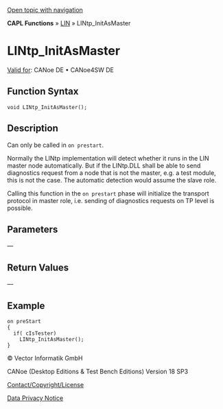 [Open topic with navigation](../../../../../CANoeDEFamily.htm#Topics/CAPLFunctions/LIN/Functions/CAPLfunctionLINtpInitAsMaster.md)

**CAPL Functions** » [LIN](../CAPLfunctionsLINOverview.md) » LINtp_InitAsMaster

# LINtp_InitAsMaster

[Valid for](../../../Shared/FeatureAvailability.md):  CANoe DE • CANoe4SW DE

## Function Syntax

```plaintext
void LINtp_InitAsMaster();
```

## Description

Can only be called in `on prestart`.

Normally the LINtp implementation will detect whether it runs in the LIN master node automatically. But if the LINtp.DLL shall be able to send diagnostics request from a node that is not the master, e.g. a test module, this is not the case. The automatic detection would assume the slave role.

Calling this function in the `on prestart` phase will initialize the transport protocol in master role, i.e. sending of diagnostics requests on TP level is possible.

## Parameters

—

## Return Values

—

## Example

```plaintext
on preStart
{
  if( cIsTester)
    LINtp_InitAsMaster();
}
```

© Vector Informatik GmbH

CANoe (Desktop Editions & Test Bench Editions) Version 18 SP3

[Contact/Copyright/License](../../../Shared/ContactCopyrightLicense.md)

[Data Privacy Notice](https://www.vector.com/int/en/company/get-info/privacy-policy/)